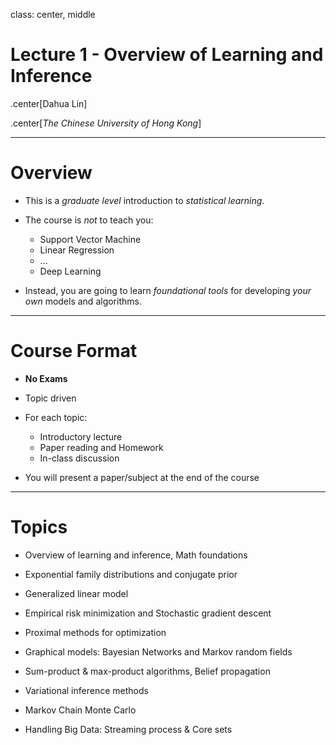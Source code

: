class: center, middle

# Lecture 1 - Overview of Learning and Inference

.center[Dahua Lin]

.center[*The Chinese University of Hong Kong*]

---

# Overview

- This is a *graduate level* introduction to *statistical learning*. 

- The course is *not* to teach you:
	- Support Vector Machine
	- Linear Regression
	- ...
	- Deep Learning

- Instead, you are going to learn *foundational tools* for developing *your own* models and algorithms.

---


# Course Format

- **No Exams**

- Topic driven

- For each topic:
	- Introductory lecture
	- Paper reading and Homework
	- In-class discussion

- You will present a paper/subject at the end of the course

---


# Topics

- Overview of learning and inference, Math foundations

- Exponential family distributions and conjugate prior

- Generalized linear model

- Empirical risk minimization and Stochastic gradient descent 

- Proximal methods for optimization

- Graphical models: Bayesian Networks and Markov random fields

- Sum-product & max-product algorithms, Belief propagation

- Variational inference methods

- Markov Chain Monte Carlo

- Handling Big Data: Streaming process & Core sets
